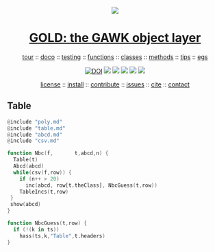 <a name=top><p align=center><img src="https://github.com/timm/gold/blob/master/etc/img/coins.png"></p>
<h1 align=center><a href="/README.md#top">GOLD: the GAWK object layer</a></h1>

<p align=center> <a
href="https://github.com/timm/gold/blob/master/doc/01tour.md#top">tour</a> :: <a
href="https://github.com/timm/gold/doc/02doco.md#top">doco</a> :: <a
href="https://github.com/timm/gold/blob/master/doc/03testing.md#top">testing</a> :: <a
href="https://github.com/timm/gold/blob/master/doc/04functions.md#top">functions</a> :: <a
href="https://github.com/timm/gold/blob/master/doc/05classes.md#top">classes</a> :: <a
href="https://github.com/timm/gold/blob/master/doc/06methods.md#top">methods</a> :: <a
href="https://github.com/timm/gold/blob/master/doc/07tips.md#top">tips</a> :: <a
href="https://github.com/timm/gold/blob/master/doc/08examples.md#top">egs</a></p> <p align=center><a 
href="https://doi.org/10.5281/zenodo.3841466"><img 
src="https://zenodo.org/badge/DOI/10.5281/zenodo.3841466.svg" alt="DOI"></a>
<img src="https://img.shields.io/badge/license-mit-red">   
<img src="https://img.shields.io/badge/language-gawk-orange">    
<img src="https://img.shields.io/badge/purpose-ai,se-blueviolet">
<img src="https://img.shields.io/badge/platform-mac,*nux-informational">
<a href="https://travis-ci.org/github/timm/gold"><img 
src="https://travis-ci.org/timm/gold.svg?branch=master"></a> <p align=center><a
href="https://github.com/timm/gold/blob/master/LICENSE.md#top">license</a> :: <a
href="https://github.com/timm/gold/blob/master/INSTALL.md#top">install</a> :: <a
href="https://github.com/timm/gold/blob/master/CODE_OF_CONDUCT.md#top">contribute</a> :: <a
href="https://github.com/timm/gold/issues">issues</a> :: <a
href="https://github.com/timm/gold/blob/master/CITATION.md#top">cite</a> :: <a
href="https://github.com/timm/gold/blob/master/CONTACT.md#top">contact</a></p>


## Table
```awk
@include "poly.md"
@include "table.md"
@include "abcd.md"
@include "csv.md"
```

```awk
function Nbc(f,       t,abcd,n) {
  Table(t)
  Abcd(abcd)
  while(csv(f,row)) {
    if (n++ > 20) 
      inc(abcd, row[t.theClass], NbcGuess(t,row))
    TableIncs(t,row)
 }
 show(abcd)
}

function NbcGuess(t,row) {
  if (!(k in ts))
    hass(ts,k,"Table",t.headers)
}
```
